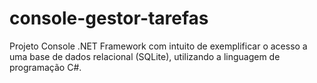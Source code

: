 # console-gestor-tarefas
Projeto Console .NET Framework com intuito de exemplificar o acesso a uma base de dados relacional (SQLite), utilizando a linguagem de programação C#.
